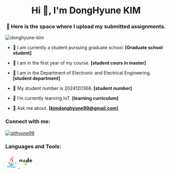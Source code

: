 <h1 align="center">Hi 👋, I'm DongHyune KIM</h1>
<h3 align="center">📝 Here is the space where I upload my submitted assignments.</h3>

<p align="left"> <img src="https://komarev.com/ghpvc/?username=donghyune-kim&label=Profile%20views&color=0e75b6&style=flat" alt="donghyune-kim" /> </p>

- 📄 I am currently a student pursuing graduate school. 
  **[Graduate school student]**

- 📄 I am in the first year of my course. 
  **[student cours in master]**

- 📄 I am in the Department of Electronic and Electrical Engineering. 
  **[student department]**

- 📄 My student number is 2024120366. 
  **[student number]**

- 📄 I’m currently learning IoT. 
  **[learning curriculum]**

- 💬 Ask me about. 
  **[kimdonghyune99@gmail.com]**

<h3 align="left">Connect with me:</h3>
<p align="left">
<a href="https://instagram.com/githyune99" target="blank"><img align="center" src="https://raw.githubusercontent.com/rahuldkjain/github-profile-readme-generator/master/src/images/icons/Social/instagram.svg" alt="githyune99" height="30" width="40" /></a>
</p>

<h3 align="left">Languages and Tools:</h3>
<p align="left"> <a href="https://www.java.com" target="_blank" rel="noreferrer"> <img src="https://raw.githubusercontent.com/devicons/devicon/master/icons/java/java-original.svg" alt="java" width="40" height="40"/> </a> <a href="https://nodejs.org" target="_blank" rel="noreferrer"> <img src="https://raw.githubusercontent.com/devicons/devicon/master/icons/nodejs/nodejs-original-wordmark.svg" alt="nodejs" width="40" height="40"/> </a> </p>
